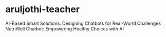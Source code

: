 # aruljothi-teacher
AI-Based Smart Solutions: Designing Chatbots for Real-World Challenges NutriWell Chatbot: Empowering Healthy Choices with AI
